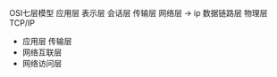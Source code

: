OSI七层模型
    应用层
    表示层
    会话层
    传输层
    网络层 -> ip
    数据链路层
    物理层
TCP/IP
   - 应用层 传输层
   - 网络互联层
   - 网络访问层
   